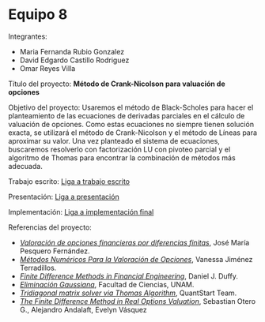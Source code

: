 # Equipo 8

Integrantes:
* Maria Fernanda Rubio Gonzalez
* David Edgardo Castillo Rodriguez 
* Omar Reyes Villa

Título del proyecto: 
**Método de Crank-Nicolson para valuación de opciones**

Objetivo del proyecto:
Usaremos el método de Black-Scholes para hacer el planteamiento de las ecuaciones de derivadas parciales en el cálculo de valuación de opciones. Como estas ecuaciones no siempre tienen solución exacta, se utilizará el método de Crank-Nicolson y el método de Líneas para aproximar su valor. Una vez planteado el sistema de ecuaciones, buscaremos resolverlo con factorización LU con pivoteo parcial y el algoritmo de Thomas para encontrar la combinación de métodos más adecuada.

Trabajo escrito:
[Liga a trabajo escrito](https://www.dropbox.com/home/Proyecto%20Erick/Referencias?preview=M_todos_num_ricos.pdf)

Presentación:
[Liga a presentación]()

Implementación:
[Liga a implementación final]()


Referencias del proyecto:
* [_Valoración de opciones financieras por diferencias finitas_](https://www.dropbox.com/home/Proyecto%20Erick/Referencias?preview=marzo2000.pdf), José María Pesquero Fernández.
* [_Métodos Numéricos Para la Valoración de Opciones_](https://www.dropbox.com/home/Proyecto%20Erick/Referencias?preview=61509445.pdf), Vanessa Jiménez Terradillos.
* [_Finite Difference Methods in Financial Engineering_](https://www.dropbox.com/home/Proyecto%20Erick/Referencias?preview=Daniel_J._Duffy-Finite_Difference_Methods_in_Financial_Engineering__A_Partial_Differential_Equation_Approach_-Wiley(2006).pdf), Daniel J. Duffy.
* [_Eliminación Gaussiana_](http://lya.fciencias.unam.mx/gfgf/pa20072/data/lecturas/eliminag/index.html), Facultad de Ciencias, UNAM.
* [_Tridiagonal matrix solver via Thomas Algorithm_](https://www.quantstart.com/articles/Tridiagonal-Matrix-Solver-via-Thomas-Algorithm), QuantStart Team.
* [_The Finite Difference Method in Real Options Valuation_](https://www.dropbox.com/home/Proyecto%20Erick/Referencias?preview=ART13.pdf), Sebastian Otero G., Alejandro Andalaft, Evelyn Vásquez